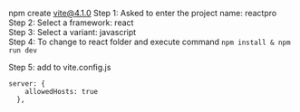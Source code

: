 npm create vite@4.1.0 
Step 1: Asked to enter the project name: reactpro  
Step 2: Select a framework: react  
Step 3: Select a variant: javascript  
Step 4: To change to react folder and execute command ```npm install & npm run dev```  

Step 5: add to vite.config.js
```
server: {
    allowedHosts: true
  },
```
